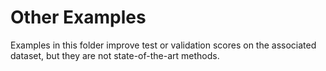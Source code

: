 # Other Examples

Examples in this folder improve test or validation scores on the associated dataset, but they are not state-of-the-art methods.
